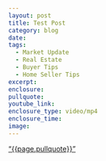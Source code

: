 ```yaml
---
layout: post
title: Test Post
category: blog
date:
tags:
  - Market Update
  - Real Estate
  - Buyer Tips
  - Home Seller Tips
excerpt:
enclosure:
pullquote:
youtube_link:
enclosure_type: video/mp4
enclosure_time:
image:
---
```



<a href="https://twitter.com/home/?status={{page.pullquote}}%20{{site.url}}{{page.url}}%20via%40{{site.data.settings.socials.twitter | remove: 'https://twitter.com/'}}" target='_blank' class="pullquote">&#8220;{{page.pullquote}}&#8221;</a>
